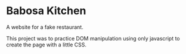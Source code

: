 # Babosa Kitchen

A website for a fake restaurant.

This project was to practice DOM manipulation using only javascript to create the page with a little CSS.
